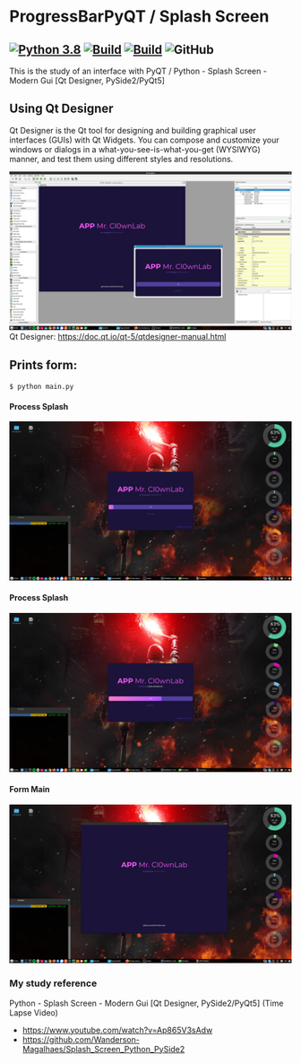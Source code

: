 # ProgressBarPyQT / Splash Screen

[![Python 3.8](https://img.shields.io/badge/python-3.7-yellow.svg)](https://www.python.org/)
[![Build](https://img.shields.io/badge/Supported_OS-Linux-orange.svg)]()
[![Build](https://img.shields.io/badge/Supported_OS-Mac-orange.svg)]()
![GitHub](https://img.shields.io/github/license/MrCl0wnLab/Python_PyQT_ProgressBarPurple?color=blue)
--
This is the study of an interface with PyQT /
Python - Splash Screen - Modern Gui [Qt Designer, PySide2/PyQt5] 

## Using Qt Designer
Qt Designer is the Qt tool for designing and building graphical user interfaces (GUIs) with Qt Widgets. You can compose and customize your windows or dialogs in a what-you-see-is-what-you-get (WYSIWYG) manner, and test them using different styles and resolutions.

![Screenshot](assets/qt_designer.png)
Qt Designer: https://doc.qt.io/qt-5/qtdesigner-manual.html

## Prints form:
```
$ python main.py
```
####  Process Splash
![Screenshot](assets/splash_1.png)
####  Process Splash
![Screenshot](assets/splash_2.png)
####  Form Main
![Screenshot](assets/form_central.png)

### My study reference
Python - Splash Screen - Modern Gui [Qt Designer, PySide2/PyQt5] (Time Lapse Video)
- https://www.youtube.com/watch?v=Ap865V3sAdw
- https://github.com/Wanderson-Magalhaes/Splash_Screen_Python_PySide2
